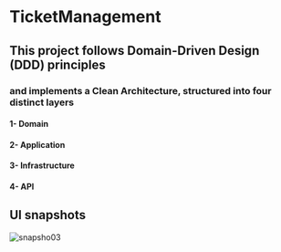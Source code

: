 # TicketManagement
 ## This project follows Domain-Driven Design (DDD) principles 
 ### and implements a Clean Architecture, structured into four distinct layers 
 #### 1- Domain
 #### 2- Application 
 #### 3- Infrastructure
 #### 4- API 
 ## UI snapshots
![snapsho03](https://github.com/user-attachments/assets/e93c9d51-634e-4113-adaf-a8e47458c4b8)
